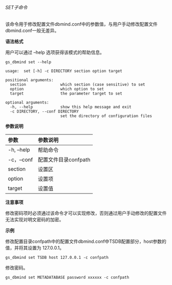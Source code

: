 ###### SET子命令

该命令用于修改配置文件dbmind.conf中的参数值，与用户手动修改配置文件dbmind.conf一般无差异。

**语法格式**

用户可以通过 –help 选项获得该模式的帮助信息。

```
gs_dbmind set --help
```

```
usage:  set [-h] -c DIRECTORY section option target

positional arguments:
  section               which section (case sensitive) to set
  option                which option to set
  target                the parameter target to set

optional arguments:
  -h, --help            show this help message and exit
  -c DIRECTORY, --conf DIRECTORY
                        set the directory of configuration files
```

**参数说明**

| 参数      | 参数说明             |
| :-------- | :------------------- |
| -h, –help | 帮助命令             |
| -c，–conf | 配置文件目录confpath |
| section   | 设置区               |
| option    | 设置项               |
| target    | 设置值               |

**注意事项**

修改密码项时必须通过该命令才可以实现修改，否则通过用户手动修改的配置文件无法实现对明文密码的加密。

**示例**

修改配置目录confpath中的配置文件dbmind.conf中TSDB配置部分，host参数的值，并将其设置为 127.0.0.1。

```
gs_dbmind set TSDB host 127.0.0.1 -c confpath
```

修改密码。

```
gs_dbmind set METADATABASE password xxxxxx -c confpath
```

##### 